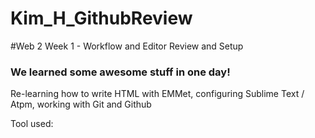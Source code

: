 # Kim_H_GithubReview

#Web 2 Week 1 - Workflow and Editor Review and Setup
### We learned some awesome stuff in one day!

Re-learning how to write HTML with EMMet, configuring Sublime Text / Atpm, working with Git and Github

Tool used:
